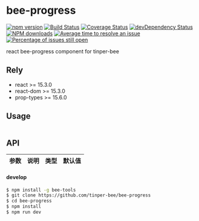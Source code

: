# bee-progress

[![npm version](https://img.shields.io/npm/v/bee-progress.svg)](https://www.npmjs.com/package/bee-progress)
[![Build Status](https://img.shields.io/travis/tinper-bee/bee-progress/master.svg)](https://travis-ci.org/tinper-bee/bee-progress)
[![Coverage Status](https://coveralls.io/repos/github/tinper-bee/bee-progress/badge.svg?branch=master)](https://coveralls.io/github/tinper-bee/bee-progress?branch=master)
[![devDependency Status](https://img.shields.io/david/dev/tinper-bee/bee-progress.svg)](https://david-dm.org/tinper-bee/bee-progress#info=devDependencies)
[![NPM downloads](http://img.shields.io/npm/dm/bee-progress.svg?style=flat)](https://npmjs.org/package/bee-progress)
[![Average time to resolve an issue](http://isitmaintained.com/badge/resolution/tinper-bee/bee-progress.svg)](http://isitmaintained.com/project/tinper-bee/bee-progress "Average time to resolve an issue")
[![Percentage of issues still open](http://isitmaintained.com/badge/open/tinper-bee/bee-progress.svg)](http://isitmaintained.com/project/tinper-bee/bee-progress "Percentage of issues still open")



react bee-progress component for tinper-bee

## Rely

- react >= 15.3.0
- react-dom >= 15.3.0
- prop-types >= 15.6.0

## Usage

```js


```



## API

|参数|说明|类型|默认值|
|:--|:---:|:--:|---:|

#### develop

```sh
$ npm install -g bee-tools
$ git clone https://github.com/tinper-bee/bee-progress
$ cd bee-progress
$ npm install
$ npm run dev
```
